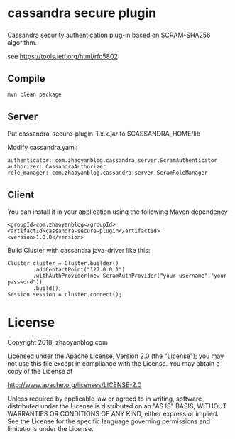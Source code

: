 # cassandra secure plugin
#####
Cassandra security authentication plug-in based on SCRAM-SHA256 algorithm.

see https://tools.ietf.org/html/rfc5802

## Compile
`
 mvn clean package
`

## Server

Put cassandra-secure-plugin-1.x.x.jar to $CASSANDRA_HOME/lib

Modify cassandra.yaml:  
```
authenticator: com.zhaoyanblog.cassandra.server.ScramAuthenticator  
authorizer: CassandraAuthorizer  
role_manager: com.zhaoyanblog.cassandra.server.ScramRoleManager
```

## Client

You can install it in your application using the following Maven dependency

```
<groupId>com.zhaoyanblog</groupId>  
<artifactId>cassandra-secure-plugin</artifactId>  
<version>1.0.0</version>
```
Build Cluster with cassandra java-driver like this:

```
Cluster cluster = Cluster.builder()  
        .addContactPoint("127.0.0.1")  
        .withAuthProvider(new ScramAuthProvider("your username","your password"))  
        .build();  
Session session = cluster.connect();
```
# License
Copyright 2018, zhaoyanblog.com

Licensed under the Apache License, Version 2.0 (the "License"); you may not use this file except in compliance with the License. You may obtain a copy of the License at

http://www.apache.org/licenses/LICENSE-2.0

Unless required by applicable law or agreed to in writing, software distributed under the License is distributed on an "AS IS" BASIS, WITHOUT WARRANTIES OR CONDITIONS OF ANY KIND, either express or implied. See the License for the specific language governing permissions and limitations under the License.
